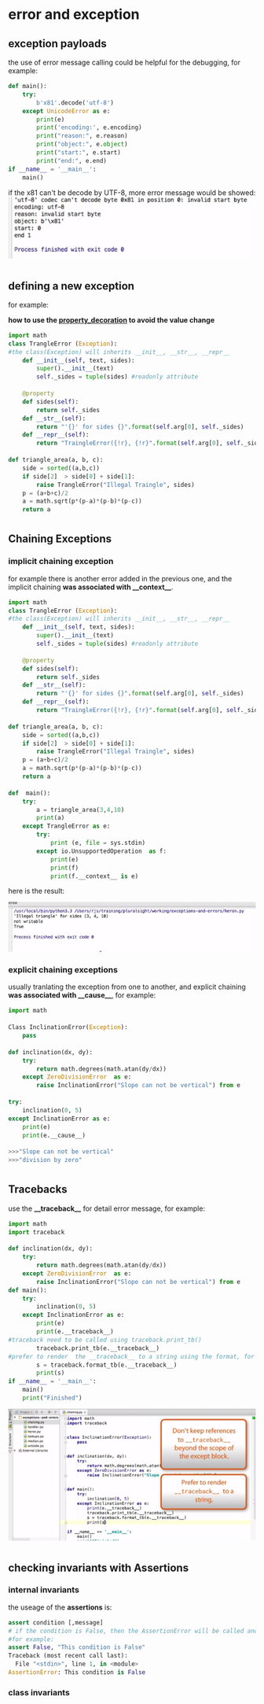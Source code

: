 # error and exception
## exception payloads
the use of error message calling could be helpful for the debugging, for example:
```python
def main():
    try:
        b'x81'.decode('utf-8')
    except UnicodeError as e:
        print(e)
        print('encoding:', e.encoding)
        print("reason:", e.reason)
        print("object:", e.object)
        print("start:", e.start)
        print("end:", e.end)
if __name__ = '__main__':
    main()
```
if the x81 can't be decode by UTF-8, more error message would be showed:
![utf-8error](images/error_exception.png)

#
## defining a new exception

for example:

**how to use the [property_decoration](./@property的使用方法.md) to avoid the value change**

```python
import math
class TrangleError (Exception):
#the class(Exception) will inherits __init__, __str__, __repr__
    def __init__(self, text, sides):
        super().__init__(text)
        self._sides = tuple(sides) #readonly attribute

    @property
    def sides(self):
        return self._sides
    def __str__(self):
        return "'{}' for sides {}".format(self.arg[0], self._sides)
    def __repr__(self):
        return "TraingleError({!r}, {!r}".format(self.arg[0], self._sides)

def triangle_area(a, b, c):
    side = sorted((a,b,c))
    if side[2]  > side[0] + side[1]:
        raise TrangleError("Illegal Traingle", sides)
    p = (a+b+c)/2
    a = math.sqrt(p*(p-a)*(p-b)*(p-c))
    return a
```
#
## Chaining Exceptions
 
### implicit chaining exception
for example there is another error added in the previous one, and the implicit chaining **was associated with \_\_context\_\_**. 

```python
import math
class TrangleError (Exception):
#the class(Exception) will inherits __init__, __str__, __repr__
    def __init__(self, text, sides):
        super().__init__(text)
        self._sides = tuple(sides) #readonly attribute

    @property
    def sides(self):
        return self._sides
    def __str__(self):
        return "'{}' for sides {}".format(self.arg[0], self._sides)
    def __repr__(self):
        return "TraingleError({!r}, {!r}".format(self.arg[0], self._sides)

def triangle_area(a, b, c):
    side = sorted((a,b,c))
    if side[2]  > side[0] + side[1]:
        raise TrangleError("Illegal Traingle", sides)
    p = (a+b+c)/2
    a = math.sqrt(p*(p-a)*(p-b)*(p-c))
    return a

def  main():
    try:
        a = triangle_area(3,4,10)
        print(a)
    except TrangleError as e:
        try:
            print (e, file = sys.stdin)
        except io.UnsupportedOperation  as f:
            print(e)
            print(f)
            print(f.__context__ is e)
```
here is the result:

![result](images/error_exception2.png)

### explicit chaining exceptions
usually tranlating the exception from one to another, and explicit chaining **was associated with \_\_cause\_\_**, for example:
```python
import math

Class InclinationError(Exception):
    pass

def inclination(dx, dy):
    try:
        return math.degrees(math.atan(dy/dx))
    except ZeroDivisionError  as e:
        raise InclinationError("Slope can not be vertical") from e

try:
    inclination(0, 5)
except InclinationError as e:
    print(e)
    print(e.__cause__)

>>>"Slope can not be vertical"
>>>"division by zero"
```
#
## Tracebacks
use the **\_\_traceback\_\_** for detail error message, for example:

```python
import math
import traceback

def inclination(dx, dy):
    try:
        return math.degrees(math.atan(dy/dx))
    except ZeroDivisionError  as e:
        raise InclinationError("Slope can not be vertical") from e
def main():
    try:
        inclination(0, 5)
    except InclinationError as e:
        print(e)
        print(e.__traceback__)
#traceback need to be called using traceback.print_tb()
        traceback.print_tb(e.__traceback__)
#prefer to render  the __traceback__ to a string using the format, for example:
        s = traceback.format_tb(e.__traceback__)
        print(s)
if __name__ = '__main__':
    main()
    print("Finished")
```
![traceback](./images/traceback.png)
#
## checking invariants with **Assertions**
### internal invariants
the useage of the **assertions** is:
```python
assert condition [,message]
# if the condition is False, then the AssertionError will be called and message will be printed 
#for example:
assert False, "This condition is False"
Traceback (most recent call last):     
  File "<stdin>", line 1, in <module>  
AssertionError: This condition is False
```
### class invariants
